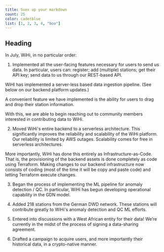```yaml
---
title: Svex up your markdown
count: 25
color: cadetblue
list: [1, 2, 3, 4, "boo"]
---
```


## Heading

In July, WiHi, in no particular order:

1. Implemented all the user-facing features necessary for users to send us data.
In particular, users can: register; add (multiple) stations; get their API key;
send data to us through our REST-based API. 
 
WiHI has implemented a server-less based data ingestion pipeline. 
(See below on our backend platform updates.)

 A convenient feature we have implemented is the ability for users to 
 drag and drop their station information.

 With this, we are able to begin reaching out to
 community members interested in contributing data to WiHi. 

2. Moved WiHi's entire backend to a serverless architecture. 
 This significantly improves the reliability and scalability
 of the WiHi platform. Our reliability is limited by
 AWS outages. Scalability comes for free in serverless architectures. 

 More importantly, WiHi has done this entirely as Infrastructure-as-Code.
 That is, the provisioning of the backend assets is done completely as code
 using Terraform. Making changes to our backend infrastructure now consists
 of coding (most of the time it will be copy and paste code) and letting
 Terraform execute changes.

3. Began the process of implementing the ML pipeline for anomaly detection / QC.
 In particular, WiHi has begun developing operational capability in the 
 GDN model.

4. Added 218 stations from the German DWD network. These stations will 
 contribute greatly to WiHi's anomaly detection and QC ML efforts. 

5. Entered into discussions with a West African entity for their data! 
 We’re currently in the midst of the process of signing a data-sharing agreement. 

6. Drafted a campaign to acquire users, and more importantly their historical data,
 in a crypto-native manner.
